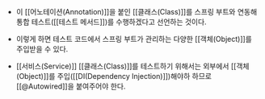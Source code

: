 - 이 [[어노테이션(Annotation)]]을 붙인 [[클래스(Class)]]를 스프링 부트와 연동해 통합 테스트([[테스트 메서드]])를 수행하겠다고 선언하는 것이다.
- 이렇게 하면 테스트 코드에서 스프링 부트가 관리하는 다양한 [[객체(Object)]]를 주입받을 수 있다.

- [[서비스(Service)]] [[클래스(Class)]]를 테스트하기 위해서는 외부에서 [[객체(Object)]]를 주입([[DI(Dependency Injection)]])해야하 하므로 [[@Autowired]]을 붙여주어야 한다.